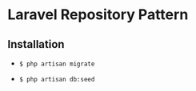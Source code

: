 #  Laravel Repository Pattern

## Installation

- `$ php artisan migrate`

- `$ php artisan db:seed`